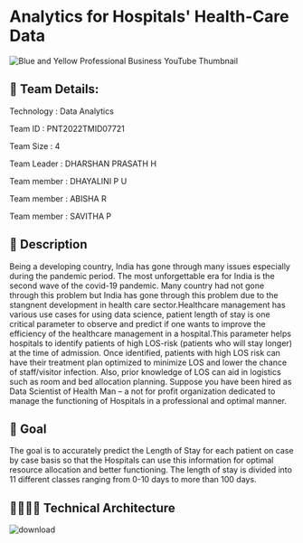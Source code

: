 # Analytics for Hospitals' Health-Care Data

![Blue and Yellow Professional Business YouTube Thumbnail](https://user-images.githubusercontent.com/58679563/193588436-ec912121-3b43-436e-917e-098230e351ee.jpg)
## 🏃 Team Details:
Technology : Data Analytics

Team ID : PNT2022TMID07721

Team Size : 4

Team Leader : DHARSHAN PRASATH H

Team member : DHAYALINI P U

Team member : ABISHA R

Team member : SAVITHA P


## :hospital: Description 
Being a developing country, India has gone through many issues especially during the pandemic period. The most unforgettable era for India is the second wave of the covid-19 pandemic. Many country had not gone through this problem but India has gone through this problem due to the stangnent development in health care sector.Healthcare management has various use cases for using data science, patient length of stay is one critical parameter to observe and predict if one wants to improve the efficiency of the healthcare management in a hospital.This parameter helps hospitals to identify patients of high LOS-risk (patients who will stay longer) at the time of admission. Once identified, patients with high LOS risk can have their treatment plan optimized to minimize LOS and lower the chance of staff/visitor infection. Also, prior knowledge of LOS can aid in logistics such as room and bed allocation planning. Suppose you have been hired as Data Scientist of Health Man – a not for profit organization dedicated to manage the functioning of Hospitals in a professional and optimal manner.


## :dizzy: Goal 
The goal is to accurately predict the Length of Stay for each patient on case by case basis so that the Hospitals can use this information for optimal resource allocation and better functioning. The length of stay is divided into 11 different classes ranging from 0-10 days to more than 100 days.

## 👨‍💻👩‍💻 Technical Architecture 
![download](https://user-images.githubusercontent.com/58679563/193767926-f439710b-8ffc-4722-9f7f-a3e53e8009bd.png)

